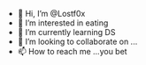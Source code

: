 - 👋 Hi, I’m @Lostf0x
- 👀 I’m interested in eating
- 🌱 I’m currently learning DS
- 💞️ I’m looking to collaborate on ...
- 📫 How to reach me ...you bet

<!---
Lostf0x/Lostf0x is a ✨ special ✨ repository because its `README.md` (this file) appears on your GitHub profile.
You can click the Preview link to take a look at your changes.
--->
